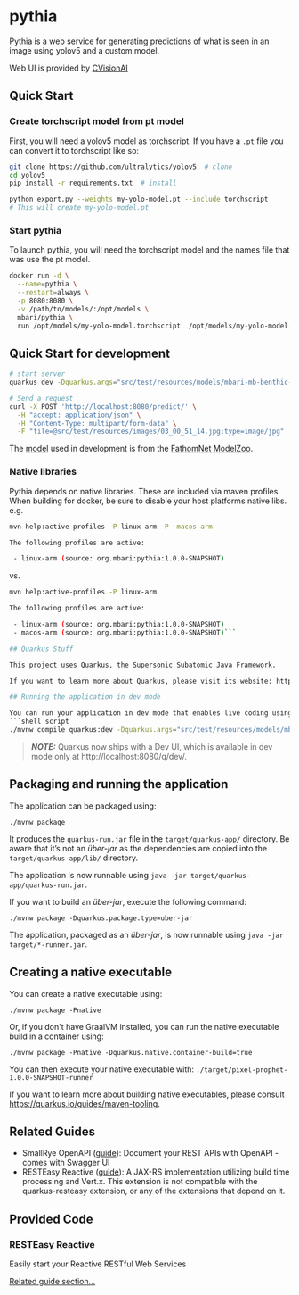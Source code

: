 # pythia

Pythia is a web service for generating predictions of what is seen in an image using yolov5 and a custom model.

Web UI is provided by [CVisionAI](https://www.cvisionai.com/)

## Quick Start

### Create torchscript model from pt model

First, you will need a yolov5 model as torchscript. If you have a `.pt` file you can convert it to torchscript like so:

```bash
git clone https://github.com/ultralytics/yolov5  # clone
cd yolov5
pip install -r requirements.txt  # install

python export.py --weights my-yolo-model.pt --include torchscript
# This will create my-yolo-model.pt
```

### Start pythia

To launch pythia, you will need the torchscript model and the names file that was use the pt model.

```bash
docker run -d \
  --name=pythia \
  --restart=always \
  -p 8080:8080 \
  -v /path/to/models/:/opt/models \
  mbari/pythia \
  run /opt/models/my-yolo-model.torchscript  /opt/models/my-yolo-model.names
```

## Quick Start for development

```bash
# start server
quarkus dev -Dquarkus.args="src/test/resources/models/mbari-mb-benthic-33k.torchscript src/test/resources/models/mbari-mb-benthic-33k.names"

# Send a request
curl -X POST 'http://localhost:8080/predict/' \
  -H "accept: application/json" \
  -H "Content-Type: multipart/form-data" \
  -F "file=@src/test/resources/images/03_00_51_14.jpg;type=image/jpg"
```

The [model](https://doi.org/10.5281/zenodo.5539915) used in development is from the [FathomNet ModelZoo](https://github.com/fathomnet/models).

### Native libraries

Pythia depends on native libraries. These are included via maven profiles. When building for docker, be sure to disable your host platforms native libs. e.g. 

```bash
mvn help:active-profiles -P linux-arm -P -macos-arm

The following profiles are active:

 - linux-arm (source: org.mbari:pythia:1.0.0-SNAPSHOT)
```

vs.

```bash
mvn help:active-profiles -P linux-arm

The following profiles are active:

 - linux-arm (source: org.mbari:pythia:1.0.0-SNAPSHOT)
 - macos-arm (source: org.mbari:pythia:1.0.0-SNAPSHOT)```

## Quarkus Stuff

This project uses Quarkus, the Supersonic Subatomic Java Framework.

If you want to learn more about Quarkus, please visit its website: https://quarkus.io/ .

## Running the application in dev mode

You can run your application in dev mode that enables live coding using:
```shell script
./mvnw compile quarkus:dev -Dquarkus.args="src/test/resources/models/mbari-mb-benthic-33k.torchscript src/test/resources/models/mbari-mb-benthic-33k.names"
```

> **_NOTE:_**  Quarkus now ships with a Dev UI, which is available in dev mode only at http://localhost:8080/q/dev/.

## Packaging and running the application

The application can be packaged using:
```shell script
./mvnw package
```
It produces the `quarkus-run.jar` file in the `target/quarkus-app/` directory.
Be aware that it’s not an _über-jar_ as the dependencies are copied into the `target/quarkus-app/lib/` directory.

The application is now runnable using `java -jar target/quarkus-app/quarkus-run.jar`.

If you want to build an _über-jar_, execute the following command:
```shell script
./mvnw package -Dquarkus.package.type=uber-jar
```

The application, packaged as an _über-jar_, is now runnable using `java -jar target/*-runner.jar`.

## Creating a native executable

You can create a native executable using: 
```shell script
./mvnw package -Pnative
```

Or, if you don't have GraalVM installed, you can run the native executable build in a container using: 
```shell script
./mvnw package -Pnative -Dquarkus.native.container-build=true
```

You can then execute your native executable with: `./target/pixel-prophet-1.0.0-SNAPSHOT-runner`

If you want to learn more about building native executables, please consult https://quarkus.io/guides/maven-tooling.

## Related Guides

- SmallRye OpenAPI ([guide](https://quarkus.io/guides/openapi-swaggerui)): Document your REST APIs with OpenAPI - comes with Swagger UI
- RESTEasy Reactive ([guide](https://quarkus.io/guides/resteasy-reactive)): A JAX-RS implementation utilizing build time processing and Vert.x. This extension is not compatible with the quarkus-resteasy extension, or any of the extensions that depend on it.

## Provided Code

### RESTEasy Reactive

Easily start your Reactive RESTful Web Services

[Related guide section...](https://quarkus.io/guides/getting-started-reactive#reactive-jax-rs-resources)
